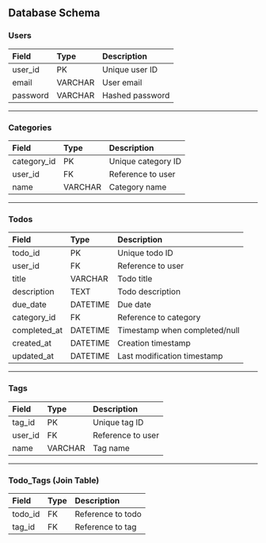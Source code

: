 
## **Database Schema**

### **Users**

| Field    | Type    | Description     |
| :------- | :------ | :-------------- |
| user_id  | PK      | Unique user ID  |
| email    | VARCHAR | User email      |
| password | VARCHAR | Hashed password |


---

### **Categories**

| Field       | Type    | Description        |
| :---------- | :------ | :----------------- |
| category_id | PK      | Unique category ID |
| user_id     | FK      | Reference to user  |
| name        | VARCHAR | Category name      |


---

### **Todos**

| Field        | Type     | Description                   |
| :----------- | :------- | :---------------------------- |
| todo_id      | PK       | Unique todo ID                |
| user_id      | FK       | Reference to user             |
| title        | VARCHAR  | Todo title                    |
| description  | TEXT     | Todo description              |
| due_date     | DATETIME | Due date                      |
| category_id  | FK       | Reference to category         |
| completed_at | DATETIME | Timestamp when completed/null |
| created_at   | DATETIME | Creation timestamp            |
| updated_at   | DATETIME | Last modification timestamp   |


---

### **Tags**

| Field   | Type    | Description       |
| :------ | :------ | :---------------- |
| tag_id  | PK      | Unique tag ID     |
| user_id | FK      | Reference to user |
| name    | VARCHAR | Tag name          |


---

### **Todo_Tags** (Join Table)

| Field   | Type | Description       |
| :------ | :--- | :---------------- |
| todo_id | FK   | Reference to todo |
| tag_id  | FK   | Reference to tag  |
